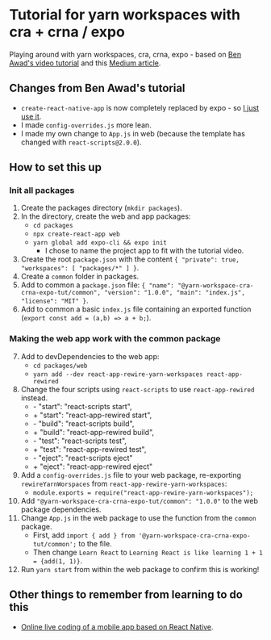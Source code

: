 # Tutorial for yarn workspaces with cra + crna / expo

Playing around with yarn workspaces, cra, crna, expo - based on [Ben Awad's video tutorial](https://www.youtube.com/watch?v=iM4NRM2diPc&list=PLN3n1USn4xll1d97ZtIk2t7UpSxWGdIn5&index=2) and this [Medium article](https://medium.com/viewstools/how-to-use-yarn-workspaces-with-create-react-app-and-create-react-native-app-expo-to-share-common-ea27bc4bad62).

## Changes from Ben Awad's tutorial

* `create-react-native-app` is now completely replaced by expo - so [I just use it](https://docs.expo.io/versions/v32.0.0/workflow/up-and-running/).
* I made `config-overrides.js` more lean.
* I made my own change to `App.js` in web (because the template has changed with `react-scripts@2.0.0`).

## How to set this up

### Init all packages

1. Create the packages directory (`mkdir packages`).
2. In the directory, create the web and app packages:
    * `cd packages`
    * `npx create-react-app web`
    * `yarn global add expo-cli && expo init`
        * I chose to name the project app to fit with the tutorial video.
3. Create the root `package.json` with the content `{ "private": true, "workspaces": [ "packages/*" ] }`.
4. Create a `common` folder in packages.
5. Add to common a `package.json` file: `{ "name": "@yarn-workspace-cra-crna-expo-tut/common", "version": "1.0.0", "main": "index.js", "license": "MIT" }`.
6. Add to common a basic `index.js` file containing an exported function (`export const add = (a,b) => a + b;`).

### Making the web app work with the common package

7. Add to devDependencies to the web app:
    * `cd packages/web`
    * `yarn add --dev react-app-rewire-yarn-workspaces react-app-rewired`
8. Change the four scripts using `react-scripts` to use `react-app-rewired` instead.
    * \-    "start": "react-scripts start",
    * \+    "start": "react-app-rewired start",
    * \-    "build": "react-scripts build",
    * \+    "build": "react-app-rewired build",
    * \-    "test": "react-scripts test",
    * \+    "test": "react-app-rewired test",
    * \-    "eject": "react-scripts eject"
    * \+    "eject": "react-app-rewired eject"
9.  Add a `config-overrides.js` file to your web package, re-exporting `rewireYarnWorspaces` from `react-app-rewire-yarn-workspaces`:
    * `module.exports = require("react-app-rewire-yarn-workspaces");`
10. Add `"@yarn-workspace-cra-crna-expo-tut/common": "1.0.0"` to the web package dependencies.
11. Change `App.js` in the web package to use the function from the `common` package.
    * First, add `import { add } from '@yarn-workspace-cra-crna-expo-tut/common';` to the file.
    * Then change `Learn React` to `Learning React is like learning 1 + 1 = {add(1, 1)}`.
12. Run `yarn start` from within the web package to confirm this is working!

## Other things to remember from learning to do this

* [Online live coding of a mobile app based on React Native](https://snack.expo.io).

